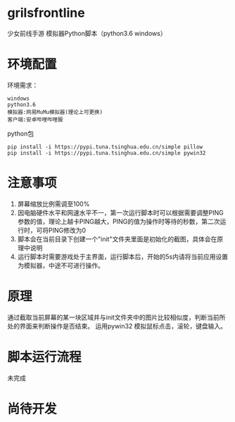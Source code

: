 # grilsfrontline
少女前线手游 模拟器Python脚本（python3.6 windows）

# 环境配置
环境需求： 

    windows
    python3.6
    模拟器:网易MuMu模拟器(理论上可更换)
    客户端:安卓哔哩哔哩服

python包

    pip install -i https://pypi.tuna.tsinghua.edu.cn/simple pillow
    pip install -i https://pypi.tuna.tsinghua.edu.cn/simple pywin32
  
# 注意事项

1. 屏幕缩放比例需调至100%
2. 因电脑硬件水平和网速水平不一，第一次运行脚本时可以根据需要调整PING参数的值，理论上越卡PING越大，PING的值为操作时等待的秒数，第二次运行时，可将PING修改为0
3. 脚本会在当前目录下创建一个"init"文件夹里面是初始化的截图，具体会在原理中说明
4. 运行脚本时需要游戏处于主界面，运行脚本后，开始的5s内请将当前应用设置为模拟器，中途不可进行操作。

# 原理
通过截取当前屏幕的某一块区域并与init文件夹中的图片比较相似度，判断当前所处的界面来判断操作是否结束。
运用pywin32 模拟鼠标点击，滚轮，键盘输入。

# 脚本运行流程
未完成

# 尚待开发
